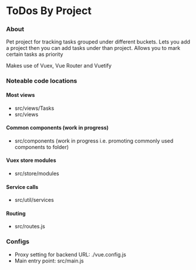 # ToDos By Project

### About
Pet project for tracking tasks grouped under different buckets.
Lets you add a project then you can add tasks under than project.
Allows you to mark certain tasks as priority

Makes use of Vuex, Vue Router and Vuetify

### Noteable code locations

#### Most views
* src/views/Tasks
* src/views

#### Common components (work in progress)
* src/components
(work in progress i.e. promoting commonly used components to folder)

#### Vuex store modules
* src/store/modules

#### Service calls
* src/util/services

#### Routing
* src/routes.js

### Configs
* Proxy setting for backend URL: ./vue.config.js
* Main entry point: src/main.js
